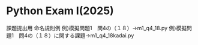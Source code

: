 # Python Exam I(2025)
課題提出用
命名規則例
例)模擬問題1　問4の（１８）→m1_q4_18.py
例)模擬問題1　問4の（１８）に関する課題→m1_q4_18kadai.py
